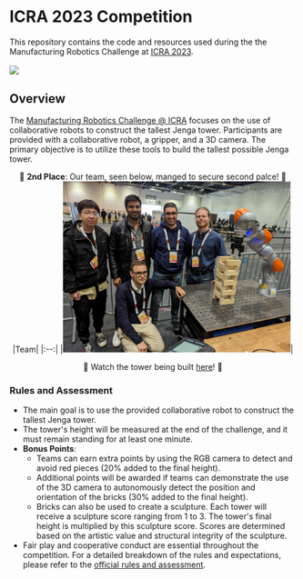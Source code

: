 # ICRA 2023 Competition

This repository contains the code and resources used during the the Manufacturing Robotics Challenge at [ICRA 2023](https://www.icra2023.org/).

<img align=center src="https://github.com/oscell/ICRA-2023-Competition/assets/82882938/547bb5c6-f409-46fe-a321-9442428f6270"  width="400px">



## Overview

The [Manufacturing Robotics Challenge @ ICRA](https://github.com/gianmarco96/MRC-at-ICRA) focuses on the use of collaborative robots to construct the tallest Jenga tower. Participants are provided with a collaborative robot, a gripper, and a 3D camera. The primary objective is to utilize these tools to build the tallest possible Jenga tower.



<div align = center>

 🥈 **2nd Place**: Our team, seen below, manged to secure second palce! 🥈
|Team|
|:--:|
|<a href=" https://www.youtube.com/watch?v=4TqlQTydhJ0"><img align = centre src="assets/Team_Photo.jpg" width =400></a>|

:movie_camera: Watch the tower being built [here](https://www.youtube.com/watch?v=4TqlQTydhJ0)! :movie_camera:

</div>

### Rules and Assessment

- The main goal is to use the provided collaborative robot to construct the tallest Jenga tower.
- The tower's height will be measured at the end of the challenge, and it must remain standing for at least one minute.
- **Bonus Points**:
  - Teams can earn extra points by using the RGB camera to detect and avoid red pieces (20% added to the final height).
  - Additional points will be awarded if teams can demonstrate the use of the 3D camera to autonomously detect the position and orientation of the bricks (30% added to the final height).
  - Bricks can also be used to create a sculpture. Each tower will receive a sculpture score ranging from 1 to 3. The tower's final height is multiplied by this sculpture score. Scores are determined based on the artistic value and structural integrity of the sculpture.
- Fair play and cooperative conduct are essential throughout the competition. For a detailed breakdown of the rules and expectations, please refer to the [official rules and assessment](https://github.com/gianmarco96/MRC-at-ICRA).


